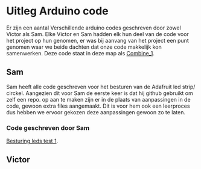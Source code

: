 # Uitleg Arduino code

Er zijn een aantal Verschillende arduino codes geschreven door zowel Victor als Sam.
Elke Victor en Sam hadden elk hun deel van de code voor het project op hun genomen, er was bij aanvang van het project een punt genomen waar we beide dachten dat onze code makkelijk kon samenwerken. Deze code staat in deze map als [Combine_1](./Combine_1).

## Sam
Sam heeft alle code geschreven voor het besturen van de Adafruit led strip/ circkel.
Aangezien dit voor Sam de eerste keer is dat hij github gebruikt om zelf een repo. op aan te maken zijn er in de plaats van aanpassingen in de code, gewoon extra files aangemaakt. Dit is voor hem ook een leerproces dus hebben we ervoor gekozen deze aanpassingen gewoon zo te laten.

### Code geschreven door Sam
[Besturing leds test 1]().
## Victor

